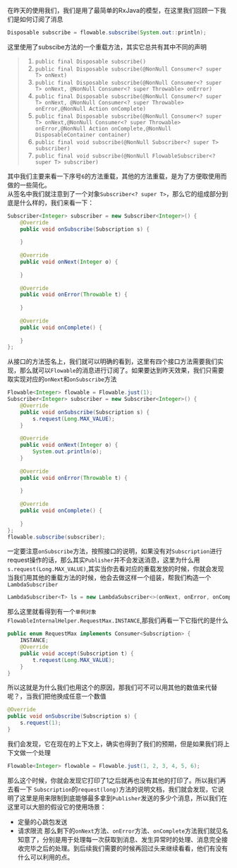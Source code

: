 在昨天的使用我们，我们是用了最简单的RxJava的模型，在这里我们回顾一下我们是如何订阅了消息

``` java
Disposable subscribe = flowable.subscribe(System.out::println);
```
这里使用了subscibe方法的一个重载方法，其实它总共有其中不同的声明

> 1.  `public final Disposable subscribe()`
> 2. `public final Disposable subscribe(@NonNull Consumer<? super T> onNext)`
> 3.  `public final Disposable subscribe(@NonNull Consumer<? super T> onNext, @NonNull Consumer<? super Throwable> onError)`
> 4.  `public final Disposable subscribe(@NonNull Consumer<? super T> onNext, @NonNull Consumer<? super Throwable> onError,@NonNull Action onComplete)`
> 5.  `public final Disposable subscribe(@NonNull Consumer<? super T> onNext,@NonNull Consumer<? super Throwable> onError,@NonNull Action onComplete,@NonNull DisposableContainer container)`
> 6.  `public final void subscribe(@NonNull Subscriber<? super T> subscriber)`
> 7.  `public final void subscribe(@NonNull FlowableSubscriber<? super T> subscriber)`

其中我们主要来看一下序号`6`的方法重载，其他的方法重载，是为了方便取使用而做的一些简化。    
从签名中我们就注意到了一个对象`Subscriber<? super T>`，那么它的组成部分到底是什么样的，我们来看一下：
``` java
Subscriber<Integer> subscriber = new Subscriber<Integer>() {  
    @Override  
    public void onSubscribe(Subscription s) {  
  
    }  
  
    @Override  
    public void onNext(Integer o) {  
  
    }  
  
    @Override  
    public void onError(Throwable t) {  
  
    }  
  
    @Override  
    public void onComplete() {  
  
    }  
};
```
从接口的方法签名上，我们就可以明确的看到，这里有四个接口方法需要我们实现，那么就可以`Flowable`的消息进行订阅了。如果要达到昨天效果，我们只需要取实现对应的`onNext`和`onSubscribe`方法
``` java
Flowable<Integer> flowable = Flowable.just(1);  
Subscriber<Integer> subscriber = new Subscriber<Integer>() {  
    @Override  
    public void onSubscribe(Subscription s) {  
		s.request(Long.MAX_VALUE);
    }  
  
    @Override  
    public void onNext(Integer o) {  
        System.out.println(o);  
    }  
  
    @Override  
    public void onError(Throwable t) {  
  
    }  
  
    @Override  
    public void onComplete() {  
  
    }  
};  
flowable.subscribe(subscriber);

```
一定要注意`onSubscribe`方法，按照接口的说明，如果没有对`Subscription`进行request操作的话，那么其实`Publisher`并不会发送消息，这里为什么用`s.request(Long.MAX_VALUE)`,其实当你去看对应的重载发放的时候，你就会发现当我们用其他的重载方法的时候，他会去做这样一个组装，帮我们构造一个`LambdaSubscriber`
``` java
LambdaSubscriber<T> ls = new LambdaSubscriber<>(onNext, onError, onComplete, FlowableInternalHelper.RequestMax.INSTANCE);
```

那么这里就看得到有一个`单例对象FlowableInternalHelper.RequestMax.INSTANCE`,那我们再看一下它指代的是什么
``` java
public enum RequestMax implements Consumer<Subscription> {  
    INSTANCE;  
    @Override  
    public void accept(Subscription t) {  
        t.request(Long.MAX_VALUE);  
    }  
}
```
所以这就是为什么我们也用这个的原因，那我们可不可以用其他的数值来代替呢？，当我们把他换成任意一个数值
``` java
@Override  
public void onSubscribe(Subscription s) {  
    s.request(1);  
}
```
我们会发现，它在现在的上下文上，确实也得到了我们的预期，但是如果我们将上下文做一个处理
``` java 
Flowable<Integer> flowable = Flowable.just(1, 2, 3, 4, 5, 6);  
```
那么这个时候，你就会发现它打印了1之后就再也没有其他的打印了。所以我们再去看一下 `Subscription`的`request(long)`方法的说明文档，我们就会发现，它说明了这里是用来限制到底能够最多拿到`Publisher`发送的多少个消息，所以我们在这里可以大胆的假设它的使用场景：
- 定量的心跳包发送
- 请求限流
那么剩下的`onNext`方法、`onError`方法、`onComplete`方法我们就见名知意了，分别是用于处理每一次获取到消息、发生异常时的处理、消息完全接收完毕之后的处理。到后续我们需要的时候再回过头来继续看看，他们有没有什么可以利用的点。
